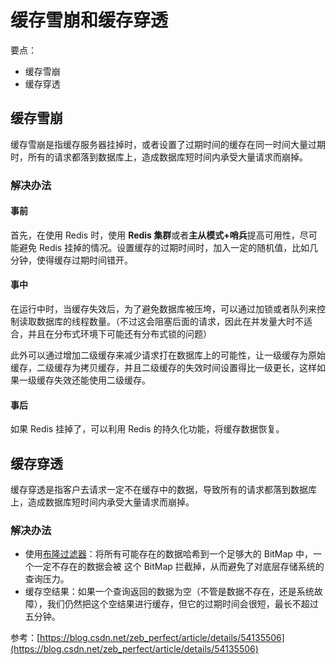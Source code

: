 # 缓存雪崩和缓存穿透

要点：

- 缓存雪崩
- 缓存穿透

## 缓存雪崩

缓存雪崩是指缓存服务器挂掉时，或者设置了过期时间的缓存在同一时间大量过期时，所有的请求都落到数据库上，造成数据库短时间内承受大量请求而崩掉。

### 解决办法

#### 事前

首先，在使用 Redis 时，使用 **Redis 集群**或者**主从模式+哨兵**提高可用性，尽可能避免 Redis 挂掉的情况。设置缓存的过期时间时，加入一定的随机值，比如几分钟，使得缓存过期时间错开。

#### 事中

在运行中时，当缓存失效后，为了避免数据库被压垮，可以通过加锁或者队列来控制读取数据库的线程数量。（不过这会阻塞后面的请求，因此在并发量大时不适合，并且在分布式环境下可能还有分布式锁的问题）

此外可以通过增加二级缓存来减少请求打在数据库上的可能性，让一级缓存为原始缓存，二级缓存为拷贝缓存，并且二级缓存的失效时间设置得比一级更长，这样如果一级缓存失效还能使用二级缓存。

#### 事后

如果 Redis 挂掉了，可以利用 Redis 的持久化功能，将缓存数据恢复。

## 缓存穿透

缓存穿透是指客户去请求一定不在缓存中的数据，导致所有的请求都落到数据库上，造成数据库短时间内承受大量请求而崩掉。

### 解决办法

- 使用[布隆过滤器](https://zh.wikipedia.org/wiki/%E5%B8%83%E9%9A%86%E8%BF%87%E6%BB%A4%E5%99%A8)：将所有可能存在的数据哈希到一个足够大的 BitMap 中，一个一定不存在的数据会被 这个 BitMap 拦截掉，从而避免了对底层存储系统的查询压力。
- 缓存空结果：如果一个查询返回的数据为空（不管是数据不存在，还是系统故障），我们仍然把这个空结果进行缓存，但它的过期时间会很短，最长不超过五分钟。

参考：[https://blog.csdn.net/zeb_perfect/article/details/54135506](https://blog.csdn.net/zeb_perfect/article/details/54135506)
